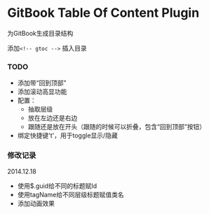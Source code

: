 GitBook Table Of Content Plugin
==============

为GitBook生成目录结构

添加`<!-- gtoc -->` 插入目录



### TODO
 - 添加带“回到顶部”
 - 添加滚动高显功能
 - 配置：
     + 抽取层级
     + 放在左边还是右边
     + 跟随还是放在开头（跟随的时候可以折叠，包含“回到顶部”按钮）
 - 绑定快捷键't'，用于toggle显示/隐藏


### 修改记录

2014.12.18

 - 使用$.guid给不同的标题赋Id
 - 使用tagName给不同层级标题赋值类名
 - 添加动画效果